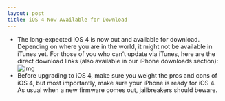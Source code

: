 ```yaml
---
layout: post
title: iOS 4 Now Available for Download
---
```

* The long-expected iOS 4 is now out and available for download. Depending on where you are in the world, it might not be available in iTunes yet. For those of you who can’t update via iTunes, here are the direct download links (also available in our iPhone downloads section):
![img](http://media.idownloadblog.com/wp-content/uploads/2010/06/iOS-4.jpg)
* Before upgrading to iOS 4, make sure you weight the pros and cons of iOS 4, but most importantly, make sure your iPhone is ready for iOS 4. As usual when a new firmware comes out, jailbreakers should beware.

